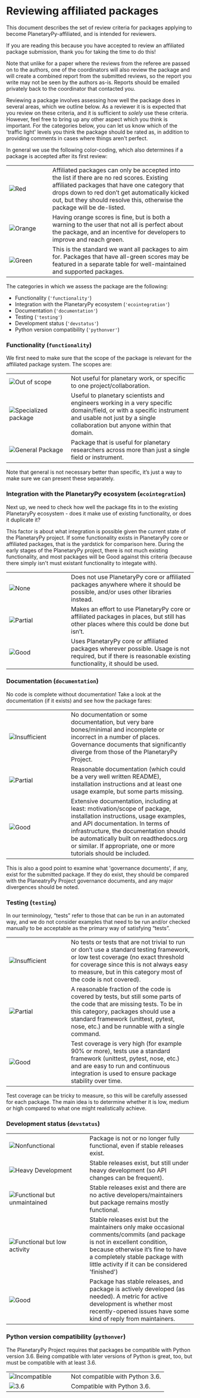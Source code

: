 # Reviewing affiliated packages

This document describes the set of review criteria for packages applying to
become PlanetaryPy-affiliated, and is intended for reviewers.

If you are reading this because you have accepted to review an affiliated
package submission, thank you for taking the time to do this!

Note that unlike for a paper where the reviews from the referee are
passed on to the authors, one of the coordinators will also review
the package and will create a combined report from the submitted
reviews, so the report you write may not be seen by the authors
as-is. Reports should be emailed privately back to the coordinator
that contacted you.

Reviewing a package involves assessing how well the package does in several
areas, which we outline below. As a reviewer it is is expected that you review
on these criteria, and it is sufficient to *solely* use these criteria.
However, feel free to bring up any other aspect which you think is important.
For the categories below, you can let us know which of the 'traffic light'
levels you think the package should be rated as, in addition to providing
comments in cases where things aren't perfect.

In general we use the following color-coding, which also determines if a package
is accepted after its first review:

<table>
<tr>
<td width=100><img src="https://img.shields.io/badge/Red-red.svg" alt="Red"></td>
<td>Affiliated packages can only be accepted into the list if there
are no red scores. Existing affiliated packages that have one
category that drops down to red don’t get automatically kicked out,
but they should resolve this, otherwise the package will be
de-listed.</td>
</tr>
<tr>
<td><img src="https://img.shields.io/badge/Orange-orange.svg" alt="Orange"></td>
<td>Having orange scores is fine, but is both a warning to the user
that not all is perfect about the package, and an incentive for
developers to improve and reach green.</td>
</tr>
<tr>
<td><img src="https://img.shields.io/badge/Green-brightgreen.svg" alt="Green"></td>
<td>This is the standard we want all packages to aim for. Packages
that have all-green scores may be featured in a separate table for
well-maintained and supported packages.</td>
</tr>
</table>

<!-- Once we figure out our package listing equivalent, reinstate this para.
The document also includes ``monospaced keywords`` for the categories
and levels.  These are the keywords and values to be used in the
[registry.json](http://www.astropy.org/affiliated/registry.json)
file that is the canonical source for affiliated package information.
-->

The categories in which we assess the package are the following:

* Functionality (``'functionality'``)
* Integration with the PlanetaryPy ecosystem  (``'ecointegration'``)
* Documentation (``'documentation'``)
* Testing (``'testing'``)
* Development status (``'devstatus'``)
* Python version compatibility (``'pythonver'``)

### Functionality (`functionality`)

We first need to make sure that the scope of the package is relevant
for the affiliated package system. The scopes are:

<table>
<tr>
<td width=150><img src="https://img.shields.io/badge/Out%20of%20scope-red.svg"
                   alt="Out of scope"></td>
<td>Not useful for planetary work, or specific to one project/collaboration.</td>
</tr>
<tr>
<td><img src="https://img.shields.io/badge/Specialized%20package-brightgreen.svg"
         alt="Specialized package"></td>
<td>Useful to planetary scientists and engineers working in a very
specific domain/field, or with a specific instrument and
usable not just by a single collaboration but anyone within
that domain. <!-- Packages such as sncosmo fall into this category.--></td>
</tr>
<tr>
<td><img src="https://img.shields.io/badge/General%20package-brightgreen.svg"
         alt="General Package"></td>
<td>Package that is useful for planetary researchers across more
than just a single field or instrument. <!--Packages such as astroquery
or astroplan fall into this category.--></td>
</tr>
</table>

Note that general is not necessary better than specific, it’s just
a way to make sure we can present these separately.

### Integration with the PlanetaryPy ecosystem  (`ecointegration`)

Next up, we need to check how well the package fits in to the existing PlanetaryPy
ecosystem - does it make use of existing functionality, or does it duplicate it?

This factor is about what integration is possible given the current
state of the PlanetaryPy project.  If some functionality exists in
PlanetaryPy core or affiliated packages, that is the yardstick for
comparison here.  During the early stages of the PlanetaryPy project,
there is not much existing functionality, and most packages will
be Good against this criteria (because there simply isn't must
existant functionality to integate with).

<table>
<tr>
<td width=150><img src="https://img.shields.io/badge/None-red.svg" alt="None"></td>
<td>Does not use PlanetaryPy core or affiliated packages anywhere
where it should be possible, and/or uses other libraries instead.</td>
</tr>
<tr>
<td><img src="https://img.shields.io/badge/Partial-orange.svg" alt="Partial"></td>
<td>Makes an effort to use PlanetaryPy core or affiliated packages in
places, but still has other places where this could be done but
isn’t.</td>
</tr>
<tr>
<td><img src="https://img.shields.io/badge/Good-brightgreen.svg" alt="Good"></td>
<td>Uses PlanetaryPy core or affiliated packages wherever possible.  Usage is not required,
but if there is reasonable existing functionality, it should be used.</td>
</tr>
</table>

### Documentation (`documentation`)

No code is complete without documentation! Take a look at the documentation (if
it exists) and see how the package fares:

<table>
<tr>
<td width=150><img src="https://img.shields.io/badge/Insufficient-red.svg" alt="Insufficient"></td>
<td>No documentation or some documentation, but very bare bones/minimal
and incomplete or incorrect in a number of places.  Governance documents that
significantly diverge from those of the PlanetaryPy Project.</td>
</tr>
<tr>
<td><img src="https://img.shields.io/badge/Partial-orange.svg" alt="Partial"></td>
<td>Reasonable documentation (which could be a very well written
README), installation instructions and at least one usage example,
but some parts missing.</td>
</tr>
<tr>
<td><img src="https://img.shields.io/badge/Good-brightgreen.svg" alt="Good"></td>
<td>Extensive documentation, including at least: motivation/scope
of package, installation instructions, usage examples, and API
documentation. In terms of infrastructure, the documentation should
be automatically built on readthedocs.org or similar. If appropriate, one or
more tutorials should be included.</td>

</tr>
</table>

This is also a good point to examine what 'governance documents', if any, 
exist for the submitted package.  If they do exist, they should be compared 
with the PlaneatryPy Project governance documents, and any major divergences
should be noted.

### Testing (`testing`)

In our terminology, “tests” refer to those that can be run in an automated way,
and we do not consider examples that need to be run and/or checked manually to
be acceptable as the primary way of satisfying “tests”.

<table>
<tr>
<td width=150><img src="https://img.shields.io/badge/Insufficient-red.svg" alt="Insufficient"></td>
<td>No tests or tests that are not trivial to run or don’t use a
standard testing framework, or low test coverage (no exact threshold
for coverage since this is not always easy to measure, but in this
category most of the code is not covered).</td>
</tr>
<tr>
<td><img src="https://img.shields.io/badge/Partial-orange.svg" alt="Partial"></td>
<td>A reasonable fraction of the code is covered by tests, but still
some parts of the code that are missing tests. To be in this category,
packages should use a standard framework (unittest, pytest, nose, etc.) and
be runnable with a single command.</td>
</tr>
<tr>
<td><img src="https://img.shields.io/badge/Good-brightgreen.svg" alt="Good"></td>
<td>Test coverage is very high (for example 90% or more), tests use
a standard framework (unittest, pytest, nose, etc.) and are easy to run and
continuous integration is used to ensure package stability over
time.</td>
</tr>
</table>

Test coverage can be tricky to measure, so this will be carefully assessed for
each package. The main idea is to determine whether it is low, medium or high
compared to what one might realistically achieve.

### Development status (`devstatus`)

<table>
<tr>
<td width=200><img src="https://img.shields.io/badge/Nonfunctional-red.svg" alt="Nonfunctional"></td>
<td>Package is not or no longer fully functional, even if stable releases exist.</td>
</tr>
<tr>
<td><img src="https://img.shields.io/badge/Heavy%20development-orange.svg" alt="Heavy Development"></td>
<td>Stable releases exist, but still under heavy development (so
API changes can be frequent).</td>
</tr>
<tr>
<td><img src="https://img.shields.io/badge/Functional%20but%20unmaintained-orange.svg" alt="Functional but unmaintained"></td>
<td>Stable releases exist and there are no active developers/maintainers
but package remains mostly functional.</td>
</tr>
<tr>
<td><img src="https://img.shields.io/badge/Functional%20but%20low%20activity-orange.svg" alt="Functional but low activity"></td>
<td>Stable releases exist but the maintainers only make occasional
comments/commits (and package is not in excellent condition, because
otherwise it’s fine to have a completely stable package with little
activity if it can be considered 'finished')</td>
</tr><tr>
<td><img src="https://img.shields.io/badge/Good-brightgreen.svg" alt="Good"></td>
<td>Package has stable releases, and package is actively developed
(as needed). A metric for active development is whether most
recently-opened issues have some kind of reply from maintainers.</td>
</tr>
</table>

### Python version compatibility (`pythonver`)

The PlanetaryPy Project requires that packages be compatible with Python version 3.6.  Being compatible
with later versions of Python is great, too, but must be compatible with at least 3.6.

<table>
<tr>
<td width=150><img src="https://img.shields.io/badge/Incompatible-red.svg" alt="Incompatible"></td>
<td>Not compatible with Python 3.6.</td>
</tr>
<tr>
<!-- td><img src="https://img.shields.io/badge/Orange-orange.svg" alt="Orange"></td>
<td>Not compatible with Python 3</td>
</tr -->
<tr>
<td><img src="https://img.shields.io/badge/3%2E6-brightgreen.svg" alt="3.6"></td>
<td>Compatible with Python 3.6.</td>
</tr>
</table>
